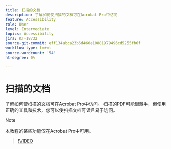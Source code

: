 ```yaml
---
title: 扫描的文档
description: 了解如何使扫描的文档可在Acrobat Pro中访问
feature: Accessibility
role: User
level: Intermediate
topics: Accessibility
jira: KT-18732
source-git-commit: eff134abca23b6d460e10881979496cd5255fb6f
workflow-type: tm+mt
source-wordcount: '54'
ht-degree: 0%

---
```


# 扫描的文档

了解如何使扫描的文档可在Acrobat Pro中访问。 扫描的PDF可能很棘手，但使用正确的工具和技术，您可以使扫描文档可读且易于访问。

>[!NOTE]
>
>本教程的某些功能仅在Acrobat Pro中可用。

>[!VIDEO](https://video.tv.adobe.com/v/3476233?quality=12&learn=on&hidetitle=true)
